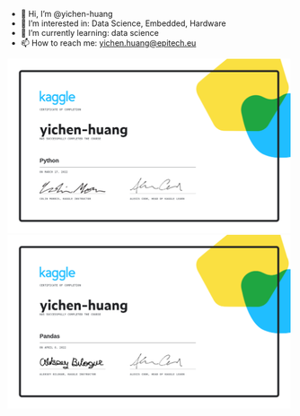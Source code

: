 - 👋 Hi, I’m @yichen-huang
- 👀 I’m interested in: Data Science, Embedded, Hardware
- 🌱 I’m currently learning: data science
- 📫 How to reach me: yichen.huang@epitech.eu

![](./.github/kaggle_python.png) ![](./.github/kaggle_pandas.png)
